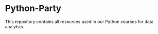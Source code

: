 # Python-Party
This repository contains all resources used in our Python courses for data analytsts.
